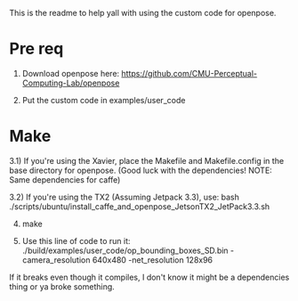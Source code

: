 This is the readme to help yall with using the custom code for openpose.

# Pre req
1) Download openpose here: https://github.com/CMU-Perceptual-Computing-Lab/openpose

2) Put the custom code in examples/user_code

# Make
3.1) If you're using the Xavier, place the Makefile and Makefile.config in the base directory for openpose. (Good luck with the dependencies! NOTE: Same dependencies for caffe)

3.2) If you're using the TX2 (Assuming Jetpack 3.3), use: bash ./scripts/ubuntu/install_caffe_and_openpose_JetsonTX2_JetPack3.3.sh

4) make

5) Use this line of code to run it: ./build/examples/user_code/op_bounding_boxes_SD.bin -camera_resolution 640x480 -net_resolution 128x96

If it breaks even though it compiles, I don't know it might be a dependencies thing or ya broke something.
